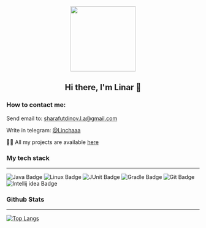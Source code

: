 <div id="header" align="center">
  <img src="https://media.giphy.com/media/1GEATImIxEXVR79Dhk/giphy.gif" width="170"/>
  
  ## Hi there, I'm Linar 👋
</div>


### How to contact me:
Send email to: sharafutdinov.l.a@gmail.com 

Write in telegram: [@Linchaaa](https://t.me/Linchaaa)

👨‍💻 All my projects are available [here](https://github.com/LinarAlex?tab=repositories)

### My tech stack

___
<div id="badges">
  <img src="https://img.shields.io/badge/Java-orange?style=for-the-badge&logo=Java&logoColor=white" alt="Java Badge"/>
  <img scr="https://img.shields.io/badge/LINUX-green?style=flat&logo=Linux&logoColor=black&labelColor=white&color=green" alt="Linux Badge"/>
  <img src="https://img.shields.io/badge/JUnit-yellow?style=for-the-badge&logo=junit&logoColor=white" alt="JUnit Badge"/>
  <img src="https://img.shields.io/badge/Gradle-deepskyblue?style=for-the-badge&logo=gradle&logoColor=white" alt="Gradle Badge"/>
  <img src="https://img.shields.io/badge/Git-red?style=for-the-badge&logo=git&logoColor=white" alt="Git Badge"/>
  <img src="https://img.shields.io/badge/Intellij idea-black?style=for-the-badge&logo=Intellij idea&logoColor=white" alt="Intellij idea Badge"/>
</div>

### Github Stats
___
[![Top Langs](https://github-readme-stats.vercel.app/api/top-langs/?username=AlyonaKomarnitskaya&layout=compact&theme=vision-friendly-dark)](https://github.com/anuraghazra/github-readme-stats)

<img src="https://komarev.com/ghpvc/?username=your-github-AlyonaKomarnitskaya&style=flat-square&color=blue" alt=""/>
